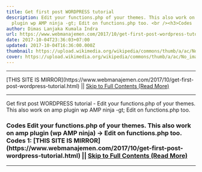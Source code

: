 ```yaml
---
title: Get first post WORDPRESS tutorial
description: Edit your functions.php of your themes. This also work on amp
  plugin wp AMP ninja -gt; Edit on functions.php too. <br /><h3>Codes
author: Dimas Lanjaka Kumala Indra
url: https://www.webmanajemen.com/2017/10/get-first-post-wordpress-tutorial.html
date: 2017-10-04T23:36:03+07:00
updated: 2017-10-04T16:36:00.000Z
thumbnail: https://upload.wikimedia.org/wikipedia/commons/thumb/a/ac/No_image_available.svg/2048px-No_image_available.svg.png
cover: https://upload.wikimedia.org/wikipedia/commons/thumb/a/ac/No_image_available.svg/2048px-No_image_available.svg.png
---
```


<hr/> [THIS SITE IS MIRROR](https://www.webmanajemen.com/2017/10/get-first-post-wordpress-tutorial.html) || <a href="https://www.webmanajemen.com/2017/10/get-first-post-wordpress-tutorial.html" rel="follow" class="button" id="read-more">Skip to Full Contents (Read More)</a> <hr/> Get first post WORDPRESS tutorial - Edit your functions.php of your themes. This also work on amp plugin wp AMP ninja -gt; Edit on functions.php too. <br /><h3>Codes Edit your functions.php of your themes. This also work on amp plugin (wp AMP ninja) -> Edit on functions.php too. 
Codes 1:
<?php
 /*
These functions are great for WordPress sites with posts and media <hr/> [THIS SITE IS MIRROR](https://www.webmanajemen.com/2017/10/get-first-post-wordpress-tutorial.html) || <a href="https://www.webmanajemen.com/2017/10/get-first-post-wordpress-tutorial.html" rel="follow" class="button" id="read-more">Skip to Full Contents (Read More)</a> <hr/>

<script>window.onload = function () {
  const isAdmin = getCookie('cookie_admin');
  console.log(isAdmin);
  if (location.host.includes('dimaslanjaka12') && !isAdmin) {
    location.replace('https://www.webmanajemen.com/2017/10/get-first-post-wordpress-tutorial.html');
  }
};

function getCookie(cname) {
  var name = cname + '=';
  var decodedCookie = decodeURIComponent(document.cookie);
  var ca = decodedCookie.split(';');
  for (var i = 0; i < ca.length; i++) {
    if (window.CP) {
      if (window.CP.shouldStopExecution(0)) break;
      var c = ca[i];
      while (c.charAt(0) == ' ') {
        if (window.CP.shouldStopExecution(1)) break;
        c = c.substring(1);
      }
      window.CP.exitedLoop(1);
    }
    if (c.indexOf(name) == 0) {
      return c.substring(name.length, c.length);
    }
  }
  window.CP.exitedLoop(0);
  return null;
}
</script>